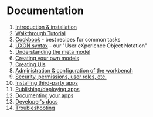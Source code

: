 # Documentation

1. [Introduction & installation](Getting_started/index.md)
2. [Walkthrough Tutorial](Tutorials/BookClub_walkthrough/index.md)
3. [Cookbook](Cookbook/index.md) - best recipes for common tasks
4. [UXON syntax](UXON/index.md) - our "User eXpericnce Object Notation"
5. [Understanding the meta model](understanding_the_metamodel/index.md)
6. [Creating your own models](creating_metamodels/index.md)
7. [Creating UIs](Creating_UIs/index.md)
8. [Administration & configuration of the workbench](Administration/index.md)
9. [Security, permissions, user roles, etc.](Security/index.md)
10. [Installing third-party apps](installing_apps/index.md)
11. [Publishing/deploying apps](publishing_apps/index.md)
12. [Documenting your apps](documentation/index.md)
13. [Developer's docs](developer_docs/index.md)
14. [Troubleshooting](Troubleshooting.md)

